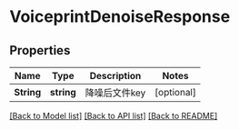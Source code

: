 # VoiceprintDenoiseResponse

## Properties
Name | Type | Description | Notes
------------ | ------------- | ------------- | -------------
**String** | **string** | 降噪后文件key | [optional] 

[[Back to Model list]](../README.md#documentation-for-models) [[Back to API list]](../README.md#documentation-for-api-endpoints) [[Back to README]](../README.md)


